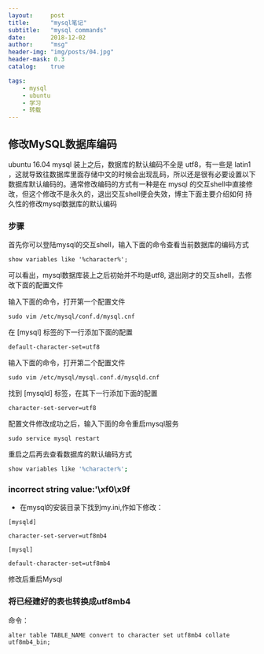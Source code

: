 ```yaml
---
layout:     post
title:      "mysql笔记"
subtitle:   "mysql commands"
date:       2018-12-02
author:     "msg"
header-img: "img/posts/04.jpg"
header-mask: 0.3
catalog:    true

tags:
    - mysql
    - ubuntu
    - 学习
    - 转载
---
```


## 修改MySQL数据库编码

ubuntu 16.04 mysql 装上之后，数据库的默认编码不全是 utf8，有一些是 latin1 ，这就导致往数据库里面存储中文的时候会出现乱码，所以还是很有必要设置以下数据库默认编码的。通常修改编码的方式有一种是在 mysql 的交互shell中直接修改，但这个修改不是永久的，退出交互shell便会失效，博主下面主要介绍如何 持久性的修改mysql数据库的默认编码

### 步骤
首先你可以登陆mysql的交互shell，输入下面的命令查看当前数据库的编码方式

```
show variables like '%character%';
```

可以看出，mysql数据库装上之后初始并不均是utf8, 退出刚才的交互shell，去修改下面的配置文件

输入下面的命令，打开第一个配置文件

```shell
sudo vim /etc/mysql/conf.d/mysql.cnf
```

在 [mysql] 标签的下一行添加下面的配置

```shell
default-character-set=utf8
```

输入下面的命令，打开第二个配置文件

```shell
sudo vim /etc/mysql/mysql.conf.d/mysqld.cnf
```

找到 [mysqld] 标签，在其下一行添加下面的配置

```shell
character-set-server=utf8
```

配置文件修改成功之后，输入下面的命令重启mysql服务

```shell
sudo service mysql restart
```

重启之后再去查看数据库的默认编码方式

```bash
show variables like '%character%';
```

### incorrect string value:'\xf0\x9f

- 在mysql的安装目录下找到my.ini,作如下修改：

```shell
[mysqld]

character-set-server=utf8mb4

[mysql]

default-character-set=utf8mb4
```

修改后重启Mysql

### 将已经建好的表也转换成utf8mb4

命令：

```shell
alter table TABLE_NAME convert to character set utf8mb4 collate utf8mb4_bin; 
```
